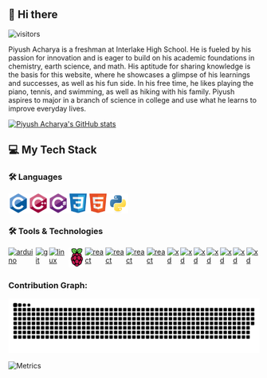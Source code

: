 ## 👋 Hi there

![visitors](https://visitor-badge.laobi.icu/badge?page_id=Verisimilitude11.Verisimilitude11)

Piyush Acharya is a freshman at Interlake High School. He is fueled by his passion for innovation and is eager to build on his academic foundations in chemistry, earth science, and math. His aptitude for sharing knowledge is the basis for this website, where he showcases a glimpse of his learnings and successes, as well as his fun side. In his free time, he likes playing the piano, tennis, and swimming, as well as hiking with his family. Piyush aspires to major in a branch of science in college and use what he learns to improve everyday lives. 

[![Piyush Acharya's GitHub stats](https://github-readme-stats.vercel.app/api?username=verisimilitude11&count_private=trueshow_icons=true&theme=github_dark)](https://github.com/anuraghazra/github-readme-stats)


## 💻 My Tech Stack

### 🛠️ Languages

<div style="display: flex;">
  <a href="https://www.cprogramming.com/" target="_blank"><img src="https://raw.githubusercontent.com/devicons/devicon/master/icons/c/c-original.svg" alt="c" width="40" height="40"/></a>
  <a href="https://www.w3schools.com/cpp/" target="_blank"><img src="https://raw.githubusercontent.com/devicons/devicon/master/icons/cplusplus/cplusplus-original.svg" alt="cplusplus" width="40" height="40"/></a>
  <a href="https://www.w3schools.com/cs/" target="_blank"><img src="https://raw.githubusercontent.com/devicons/devicon/master/icons/csharp/csharp-original.svg" alt="csharp" width="40" height="40"/></a>
  <a href="https://www.w3schools.com/css/" target="_blank"><img src="https://raw.githubusercontent.com/devicons/devicon/master/icons/css3/css3-original.svg" alt="css3" width="40" height="40"/></a>
  <a href="https://www.w3.org/html/" target="_blank"><img src="https://raw.githubusercontent.com/devicons/devicon/master/icons/html5/html5-original.svg" alt="html5" width="40" height="40"/></a>
  <a href="https://www.python.org" target="_blank"><img src="https://raw.githubusercontent.com/devicons/devicon/master/icons/python/python-original.svg" alt="python" width="40" height="40"/></a>
</div>

### 🛠️ Tools & Technologies

<div style="display: flex;">
  <a href="https://www.arduino.cc/" target="_blank"><img src="https://cdn.worldvectorlogo.com/logos/arduino-1.svg" alt="arduino" width="40" height="40"/></a>
  <a href="https://git-scm.com/" target="_blank"><img src="https://www.vectorlogo.zone/logos/git-scm/git-scm-icon.svg" alt="git" width="40" height="40"/></a>
  <a href="https://www.linux.org/" target="_blank"><img src="https://bootableinstaller.com/img/linux-512.png" alt="linux" width="40" height="40"/></a>
  <a href="https://www.raspberrypi.org/" target="_blank"><img src="https://raw.githubusercontent.com/devicons/devicon/master/icons/raspberrypi/raspberrypi-original.svg" alt="react" width="40" height="40"/></a>
  <!-- <a href="https://aws.amazon.com/" target="_blank"><img src="https://raw.githubusercontent.com/yurijserrano/Github-Profile-Readme-Logos/master/cloud/amazon.svg" alt="react" width="40" height="40"/></a> -->
  <!-- <a href="https://azure.microsoft.com/en-us/" target="_blank"><img src="https://swimburger.net/media/fbqnp2ie/azure.svg" alt="react" width="40" height="40"/></a> -->
  <a href="https://github.com/" target="_blank"><img src="https://cdn0.iconfinder.com/data/icons/shift-logotypes/32/Github-512.png" alt="react" width="40" height="40"/></a>
  <!-- <a href="https://cloud.google.com/" target="_blank"><img src="https://fontawesomeicons.com/lib/svg/google-cloud.svg" alt="react" width="40" height="40"/></a> --> 
  <a href="https://www.android.com/" target="_blank"><img src="https://raw.githubusercontent.com/yurijserrano/Github-Profile-Readme-Logos/master/frameworks/android.svg" alt="react" width="40" height="40"/></a>
  <a href="https://atom.io/" target="_blank"><img src="https://raw.githubusercontent.com/yurijserrano/Github-Profile-Readme-Logos/master/text%20editors/atom.svg" alt="react" width="40" height="40"/></a>
  <a href="https://code.visualstudio.com/" target="_blank"><img src="https://raw.githubusercontent.com/yurijserrano/Github-Profile-Readme-Logos/master/text%20editors/vscode.svg" alt="react" width="40" height="40"/></a>
  <a href="https://www.adobe.com/products/acrobat-pro-cc.html" target="_blank"><img src="https://cdn-icons-png.flaticon.com/512/5968/5968377.png" alt="xd" width="40" height="40"/></a>
  <a href="https://www.adobe.com/products/photoshop.html" target="_blank"><img src="https://cdn-icons-png.flaticon.com/512/5968/5968520.png" alt="xd" width="40" height="40"/></a>
  <a href="https://www.adobe.com/products/premiere.html" target="_blank"><img src="https://cdn-icons-png.flaticon.com/512/5968/5968525.png" alt="xd" width="40" height="40"/></a>
  <a href="https://www.adobe.com/products/indesign.html" target="_blank"><img src="https://cdn-icons.flaticon.com/png/512/5611/premium/5611049.png?token=exp=1656537210~hmac=45cb9cee63dc7a7d8aa3e7e2ed8cbc48" alt="xd" width="40" height="40"/></a>
  <a href="https://www.adobe.com/products/aftereffects.html" target="_blank"><img src="https://cdn-icons.flaticon.com/png/512/5611/premium/5611014.png?token=exp=1656537276~hmac=366c2ece11f4f3b4af315c0c1fd6adc7" alt="xd" width="40" height="40"/></a>
  <a href="https://www.adobe.com/products/photoshop-lightroom.html" target="_blank"><img src="https://cdn-icons-png.flaticon.com/512/5968/5968514.png" alt="xd" width="40" height="40"/></a>
  <a href="https://www.adobe.com/products/animate.html" target="_blank"><img src="https://cdn-icons.flaticon.com/png/512/5611/premium/5611024.png?token=exp=1656537601~hmac=5135c486b646e8d3c54f211589721f6f" alt="xd" width="40" height="40"/></a>  
  
</div>

### Contribution Graph:

![snake svg](https://github.com/Verisimilitude11/Verisimilitude11/blob/output/github-contribution-grid-snake.svg)

![Metrics](https://metrics.lecoq.io/Verisimilitude11?template=classic&base.header=0&base.activity=0&base.community=0&base.repositories=0&base.metadata=0&code=1&base.indepth=false&base.hireable=false&code.lines=12&code.load=400&code.days=3&code.visibility=public&config.timezone=America%2FLos_Angeles&config.twemoji=true&config.octicon=true)

